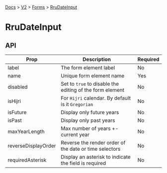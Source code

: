 [Docs](/) > [V2](/docs/v2/get-started) > [Forms](/docs/v2/components/RruForm) > [RruDateInput](/docs/v2/components/RruDateInput)


# RruDateInput

## API

| Prop | Description | Required |
|-|-|-|
| label | The form element label | No |
| name | Unique form element name | Yes |
| disabled | Set to `true` to disable the editing of the form element | No |
| isHijri | For `Hijri` calendar. By default is it `Gregorian` | No |
| isFuture | Display only future years | No |
| isPast | Display only past years | No |
| maxYearLength | Max number of years +- current year | No |
| reverseDisplayOrder | Reverse the render order of the date or time selectors | No |
| requiredAsterisk | Display an asterisk to indicate the field is required | No |

